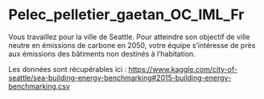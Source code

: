 # Pelec_pelletier_gaetan_OC_IML_Fr
Vous travaillez pour la ville de Seattle. Pour atteindre son objectif de ville neutre en émissions de carbone en 2050, votre équipe s’intéresse de près aux émissions des bâtiments non destinés à l’habitation.

Les données sont récupérables ici : https://www.kaggle.com/city-of-seattle/sea-building-energy-benchmarking#2015-building-energy-benchmarking.csv
